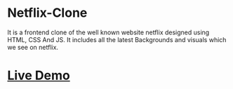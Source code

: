 # Netflix-Clone
It is a frontend clone of the well known website netflix designed using HTML, CSS And JS.
It includes all the latest Backgrounds and visuals which we see on netflix.
# [Live Demo](https://aadii1506.github.io/Netflix-Clone/)
